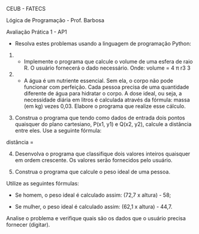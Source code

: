 CEUB - FATECS

Lógica de Programação - Prof. Barbosa

Avaliação Prática 1 - AP1

- Resolva estes problemas usando a linguagem de programação Python:

1. - Implemente o programa que calcule o volume de uma esfera de raio R. O usuário fornecerá o dado necessário. Onde: volume = 4 π r3
3

2. - A água é um nutriente essencial. Sem ela, o corpo não pode funcionar com perfeição. Cada pessoa precisa de uma quantidade diferente de água para hidratar o corpo. A dose ideal, ou seja, a necessidade diária em litros é calculada através da fórmula: massa (em kg) vezes 0,03. Elabore o programa que realize esse cálculo.

3. Construa o programa que tendo como dados de entrada dois pontos quaisquer do plano cartesiano, P(x1, y1) e Q(x2, y2), calcule a distância entre eles. Use a seguinte fórmula:

distância =

4. Desenvolva o programa que classifique dois valores inteiros quaisquer em ordem crescente. Os valores serão fornecidos pelo usuário.

5. Construa o programa que calcule o peso ideal de uma pessoa.

Utilize as seguintes fórmulas:

- Se homem, o peso ideal é calculado assim: (72,7 x altura) - 58;

- Se mulher, o peso ideal é calculado assim: (62,1 x altura) - 44,7.

Analise o problema e verifique quais são os dados que o usuário precisa fornecer (digitar).